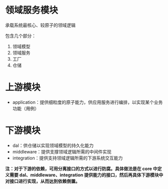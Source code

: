 # 领域服务模块
承载系统最核心、较原子的领域逻辑

包含几个部分：
1. 领域模型
2. 领域服务
3. 工厂
4. 仓储

# 上游模块
* application：提供细粒度的原子能力，供应用服务进行编排，以实现某个业务功能（用例）

# 下游模块
* dal：供仓储以实现领域模型的持久化能力
* middleware：提供支撑领域逻辑所需的中间件实现
* integration：提供支持领域逻辑所需的下游系统交互能力

**注：对于下游的依赖，可用分离接口的方式以进行防腐。具体做法是在 core 中定义需要 dal、middleware、integration 提供能力的接口，然后再具体下游模块中对接口进行实现，从而达到依赖倒置。**